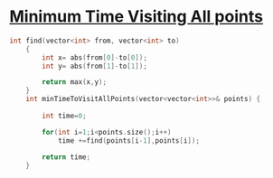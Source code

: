 <h1><a href="https://leetcode.com/problems/minimum-time-visiting-all-points/">Minimum Time Visiting All points</a></h1>

```cpp
int find(vector<int> from, vector<int> to)
    {
        int x= abs(from[0]-to[0]);
        int y= abs(from[1]-to[1]);

        return max(x,y);
    }
    int minTimeToVisitAllPoints(vector<vector<int>>& points) {
        
        int time=0;

        for(int i=1;i<points.size();i++)
            time +=find(points[i-1],points[i]);
        
        return time;
    }
```